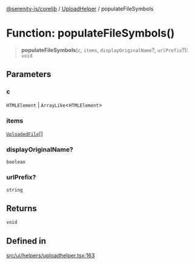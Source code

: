 [@serenity-is/corelib](../../../README.md) / [UploadHelper](../README.md) / populateFileSymbols

# Function: populateFileSymbols()

> **populateFileSymbols**(`c`, `items`, `displayOriginalName`?, `urlPrefix`?): `void`

## Parameters

### c

`HTMLElement` | `ArrayLike`\<`HTMLElement`\>

### items

[`UploadedFile`](../../../interfaces/UploadedFile.md)[]

### displayOriginalName?

`boolean`

### urlPrefix?

`string`

## Returns

`void`

## Defined in

[src/ui/helpers/uploadhelper.tsx:163](https://github.com/serenity-is/serenity/blob/master/packages/corelib/src/ui/helpers/uploadhelper.tsx#L163)
